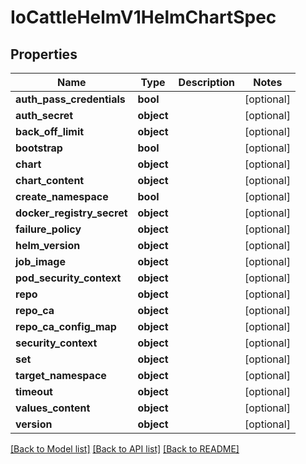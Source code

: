 # IoCattleHelmV1HelmChartSpec

## Properties
Name | Type | Description | Notes
------------ | ------------- | ------------- | -------------
**auth_pass_credentials** | **bool** |  | [optional] 
**auth_secret** | **object** |  | [optional] 
**back_off_limit** | **object** |  | [optional] 
**bootstrap** | **bool** |  | [optional] 
**chart** | **object** |  | [optional] 
**chart_content** | **object** |  | [optional] 
**create_namespace** | **bool** |  | [optional] 
**docker_registry_secret** | **object** |  | [optional] 
**failure_policy** | **object** |  | [optional] 
**helm_version** | **object** |  | [optional] 
**job_image** | **object** |  | [optional] 
**pod_security_context** | **object** |  | [optional] 
**repo** | **object** |  | [optional] 
**repo_ca** | **object** |  | [optional] 
**repo_ca_config_map** | **object** |  | [optional] 
**security_context** | **object** |  | [optional] 
**set** | **object** |  | [optional] 
**target_namespace** | **object** |  | [optional] 
**timeout** | **object** |  | [optional] 
**values_content** | **object** |  | [optional] 
**version** | **object** |  | [optional] 

[[Back to Model list]](../README.md#documentation-for-models) [[Back to API list]](../README.md#documentation-for-api-endpoints) [[Back to README]](../README.md)


